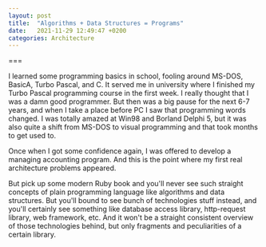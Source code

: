 ```yaml
---
layout: post
title:  "Algorithms + Data Structures = Programs"
date:   2021-11-29 12:49:47 +0200
categories: Architecture
---
```


===

I learned some programming basics in school, fooling around MS-DOS, BasicA, Turbo Pascal, and C. It served me in university where I finished my Turbo Pascal programming course in the first week. I really thought that I was a damn good programmer. But then was a big pause for the next 6-7 years, and when I take a place before PC I saw that programming words changed. I was totally amazed at Win98 and Borland Delphi 5, but it was also quite a shift from MS-DOS to visual programming and that took months to get used to.   

Once when I got some confidence again, I was offered to develop a managing accounting program. And this is the point where my first real architecture problems appeared.




But pick up some modern Ruby book and you'll never see such straight concepts of plain programming language like algorithms and data structures. But you'll bound to see bunch of technologies stuff instead, and you'll certainly see something like database access library, http-request library, web framework, etc. And it won't be a straight consistent overview of those technologies behind, but only fragments and peculiarities of a certain library.
